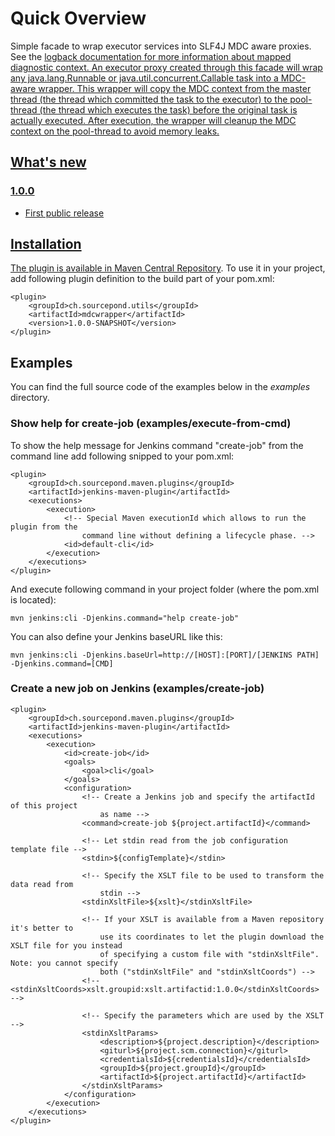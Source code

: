 # Quick Overview
Simple facade to wrap executor services into SLF4J MDC aware proxies. See the <a href="http://logback.qos.ch/manual/mdc.html#managedThreads">logback documentation for more information about mapped diagnostic context. An executor proxy created through this facade will wrap any java.lang.Runnable or java.util.concurrent.Callable task into a MDC-aware wrapper. This wrapper will copy the MDC context from the master thread (the thread which committed the task to the executor) to the pool-thread (the thread which executes the task) before the original task is actually executed. After execution, the wrapper will cleanup the MDC context on the pool-thread to avoid memory leaks.

## What's new

### 1.0.0
- First public release

## Installation
The plugin is available in [Maven Central Repository](http://search.maven.org/#artifactdetails|ch.sourcepond.utils|mdcwrapper|1.0.0-SNAPSHOT|bundle). To use it in your project, add following plugin definition to the build part of your pom.xml:
```
<plugin>
	<groupId>ch.sourcepond.utils</groupId>
	<artifactId>mdcwrapper</artifactId>
	<version>1.0.0-SNAPSHOT</version>
</plugin>
```

## Examples
You can find the full source code of the examples below in the *examples* directory.

### Show help for create-job (examples/execute-from-cmd)
To show the help message for Jenkins command "create-job" from the command line add following snipped to your pom.xml:
```
<plugin>
	<groupId>ch.sourcepond.maven.plugins</groupId>
	<artifactId>jenkins-maven-plugin</artifactId>
	<executions>
		<execution>
			<!-- Special Maven executionId which allows to run the plugin from the 
				command line without defining a lifecycle phase. -->
			<id>default-cli</id>
		</execution>
	</executions>
</plugin>
```
And execute following command in your project folder (where the pom.xml is located):
```
mvn jenkins:cli -Djenkins.command="help create-job"
```
You can also define your Jenkins baseURL like this:
```
mvn jenkins:cli -Djenkins.baseUrl=http://[HOST]:[PORT]/[JENKINS PATH] -Djenkins.command=[CMD]
```

### Create a new job on Jenkins (examples/create-job)
```
<plugin>
	<groupId>ch.sourcepond.maven.plugins</groupId>
	<artifactId>jenkins-maven-plugin</artifactId>
	<executions>
		<execution>
			<id>create-job</id>
			<goals>
				<goal>cli</goal>
			</goals>
			<configuration>
				<!-- Create a Jenkins job and specify the artifactId of this project 
					as name -->
				<command>create-job ${project.artifactId}</command>

				<!-- Let stdin read from the job configuration template file -->
				<stdin>${configTemplate}</stdin>

				<!-- Specify the XSLT file to be used to transform the data read from 
					stdin -->
				<stdinXsltFile>${xslt}</stdinXsltFile>

				<!-- If your XSLT is available from a Maven repository it's better to 
					use its coordinates to let the plugin download the XSLT file for you instead 
					of specifying a custom file with "stdinXsltFile". Note: you cannot specify 
					both ("stdinXsltFile" and "stdinXsltCoords") -->
				<!-- <stdinXsltCoords>xslt.groupid:xslt.artifactid:1.0.0</stdinXsltCoords> -->

				<!-- Specify the parameters which are used by the XSLT -->
				<stdinXsltParams>
					<description>${project.description}</description>
					<giturl>${project.scm.connection}</giturl>
					<credentialsId>${credentialsId}</credentialsId>
					<groupId>${project.groupId}</groupId>
					<artifactId>${project.artifactId}</artifactId>
				</stdinXsltParams>
			</configuration>
		</execution>
	</executions>
</plugin>
```